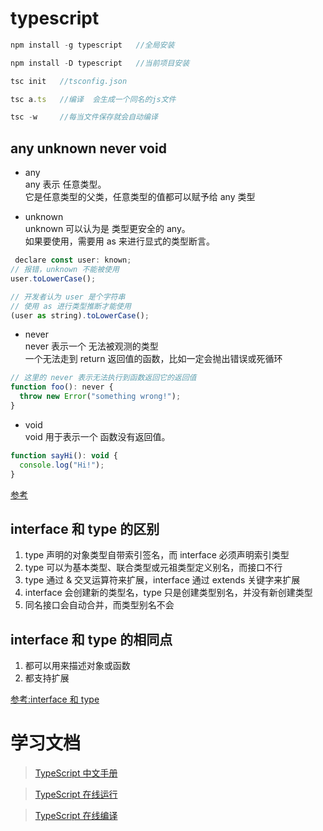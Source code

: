 # typescript

```js
npm install -g typescript   //全局安装

npm install -D typescript   //当前项目安装

tsc init   //tsconfig.json

tsc a.ts   //编译  会生成一个同名的js文件

tsc -w     //每当文件保存就会自动编译
```

## any unknown never void

- any  
   any 表示 任意类型。  
   它是任意类型的父类，任意类型的值都可以赋予给 any 类型

- unknown  
   unknown 可以认为是 类型更安全的 any。  
   如果要使用，需要用 as 来进行显式的类型断言。

```js
 declare const user: known;
// 报错，unknown 不能被使用
user.toLowerCase();

// 开发者认为 user 是个字符串
// 使用 as 进行类型推断才能使用
(user as string).toLowerCase();
```

- never  
  never 表示一个 无法被观测的类型  
  一个无法走到 return 返回值的函数，比如一定会抛出错误或死循环

```js
// 这里的 never 表示无法执行到函数返回它的返回值
function foo(): never {
  throw new Error("something wrong!");
}
```

- void  
  void 用于表示一个 函数没有返回值。

```js
function sayHi(): void {
  console.log("Hi!");
}
```

[参考](https://blog.csdn.net/fe_watermelon/article/details/128140804)

## interface 和 type 的区别

1. type 声明的对象类型自带索引签名，而 interface 必须声明索引类型
2. type 可以为基本类型、联合类型或元祖类型定义别名，而接口不行
3. type 通过 & 交叉运算符来扩展，interface 通过 extends 关键字来扩展
4. interface 会创建新的类型名，type 只是创建类型别名，并没有新创建类型
5. 同名接口会自动合并，而类型别名不会

## interface 和 type 的相同点

1. 都可以用来描述对象或函数
2. 都支持扩展

[参考:interface 和 type](https://www.jianshu.com/p/30325ff0b058)

# 学习文档

> [TypeScript 中文手册](https://typescript.bootcss.com/)

> [TypeScript 在线运行](https://c.runoob.com/compile/5577/)

> [TypeScript 在线编译](https://www.typescriptlang.org/play?#code/DYUwLgBMCWDOYC4IFcB2BrVB7A7qg2gLoQC8E+AjADQQBMNAzDQOQPOEDcQA)

